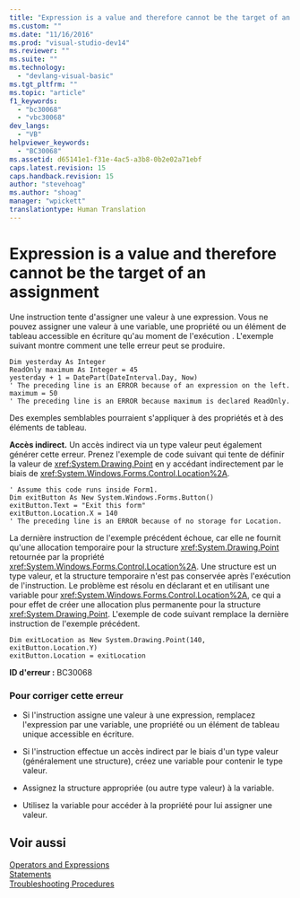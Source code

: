 ```yaml
---
title: "Expression is a value and therefore cannot be the target of an assignment | Microsoft Docs"
ms.custom: ""
ms.date: "11/16/2016"
ms.prod: "visual-studio-dev14"
ms.reviewer: ""
ms.suite: ""
ms.technology: 
  - "devlang-visual-basic"
ms.tgt_pltfrm: ""
ms.topic: "article"
f1_keywords: 
  - "bc30068"
  - "vbc30068"
dev_langs: 
  - "VB"
helpviewer_keywords: 
  - "BC30068"
ms.assetid: d65141e1-f31e-4ac5-a3b8-0b2e02a71ebf
caps.latest.revision: 15
caps.handback.revision: 15
author: "stevehoag"
ms.author: "shoag"
manager: "wpickett"
translationtype: Human Translation
---
```

# Expression is a value and therefore cannot be the target of an assignment
Une instruction tente d'assigner une valeur à une expression.  Vous ne pouvez assigner une valeur à une variable, une propriété ou un élément de tableau accessible en écriture qu'au moment de l'exécution .  L'exemple suivant montre comment une telle erreur peut se produire.  
  
```  
Dim yesterday As Integer  
ReadOnly maximum As Integer = 45  
yesterday + 1 = DatePart(DateInterval.Day, Now)  
' The preceding line is an ERROR because of an expression on the left.  
maximum = 50  
' The preceding line is an ERROR because maximum is declared ReadOnly.  
```  
  
 Des exemples semblables pourraient s'appliquer à des propriétés et à des éléments de tableau.  
  
 **Accès indirect.** Un accès indirect via un type valeur peut également générer cette erreur.  Prenez l'exemple de code suivant qui tente de définir la valeur de <xref:System.Drawing.Point> en y accédant indirectement par le biais de <xref:System.Windows.Forms.Control.Location%2A>.  
  
```  
' Assume this code runs inside Form1.  
Dim exitButton As New System.Windows.Forms.Button()  
exitButton.Text = "Exit this form"  
exitButton.Location.X = 140  
' The preceding line is an ERROR because of no storage for Location.  
```  
  
 La dernière instruction de l'exemple précédent échoue, car elle ne fournit qu'une allocation temporaire pour la structure <xref:System.Drawing.Point> retournée par la propriété <xref:System.Windows.Forms.Control.Location%2A>.  Une structure est un type valeur, et la structure temporaire n'est pas conservée après l'exécution de l'instruction.  Le problème est résolu en déclarant et en utilisant une variable pour <xref:System.Windows.Forms.Control.Location%2A>, ce qui a pour effet de créer une allocation plus permanente pour la structure <xref:System.Drawing.Point>.  L'exemple de code suivant remplace la dernière instruction de l'exemple précédent.  
  
```  
Dim exitLocation as New System.Drawing.Point(140, exitButton.Location.Y)  
exitButton.Location = exitLocation  
```  
  
 **ID d'erreur :** BC30068  
  
### Pour corriger cette erreur  
  
-   Si l'instruction assigne une valeur à une expression, remplacez l'expression par une variable, une propriété ou un élément de tableau unique accessible en écriture.  
  
-   Si l'instruction effectue un accès indirect par le biais d'un type valeur \(généralement une structure\), créez une variable pour contenir le type valeur.  
  
-   Assignez la structure appropriée \(ou autre type valeur\) à la variable.  
  
-   Utilisez la variable pour accéder à la propriété pour lui assigner une valeur.  
  
## Voir aussi  
 [Operators and Expressions](../../../visual-basic/programming-guide/language-features/operators-and-expressions/index.md)   
 [Statements](../../../visual-basic/programming-guide/language-features/statements.md)   
 [Troubleshooting Procedures](../../../visual-basic/programming-guide/language-features/procedures/troubleshooting-procedures.md)